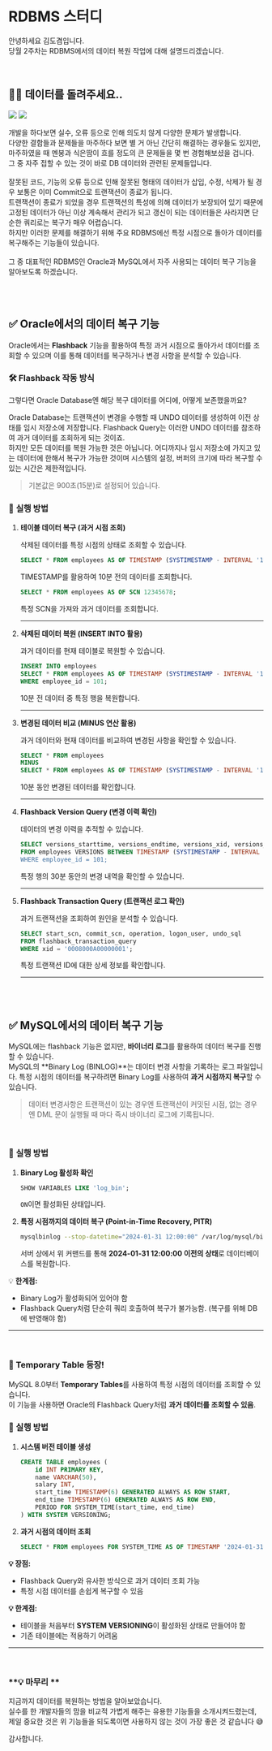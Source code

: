 # RDBMS 스터디

안녕하세요 김도겸입니다.  
당월 2주차는 RDBMS에서의 데이터 복원 작업에 대해 설명드리겠습니다.

<br>

## 🙏🏻 데이터를 돌려주세요..

<img src='./images/db_mistake.jpg'/>
<img src='./images/db_delete_meme.jpg'/>

개발을 하다보면 실수, 오류 등으로 인해 의도치 않게 다양한 문제가 발생합니다.  
다양한 결함들과 문제들을 마주하다 보면 별 거 아닌 간단히 해결하는 경우들도 있지만, 마주하였을 때 멘붕과 식은땀이 흐를 정도의 큰 문제들을 몇 번 경험해보셨을 겁니다.  
그 중 자주 접할 수 있는 것이 바로 DB 데이터와 관련된 문제들입니다.  
<br>
잘못된 코드, 기능의 오류 등으로 인해 잘못된 형태의 데이터가 삽입, 수정, 삭제가 될 경우 보통은 이미 Commit으로 트랜잭션이 종료가 됩니다.  
트랜잭션이 종료가 되었을 경우 트랜잭션의 특성에 의해 데이터가 보장되어 있기 때문에 고정된 데이터가 아닌 이상 계속해서 관리가 되고 갱신이 되는 데이터들은 사라지면 단순한 쿼리로는 복구가 매우 어렵습니다.  
하지만 이러한 문제를 해결하기 위해 주요 RDBMS에선 특정 시점으로 돌아가 데이터를 복구해주는 기능들이 있습니다.  
<br>
그 중 대표적인 RDBMS인 Oracle과 MySQL에서 자주 사용되는 데이터 복구 기능을 알아보도록 하겠습니다.

<br><br>

## ✅ **Oracle에서의 데이터 복구 기능**

Oracle에서는 **Flashback** 기능을 활용하여 특정 과거 시점으로 돌아가서 데이터를 조회할 수 있으며 이를 통해 데이터를 복구하거나 변경 사항을 분석할 수 있습니다.

### 🛠️ **Flashback 작동 방식**

그렇다면 Oracle Database엔 해당 복구 데이터를 어디에, 어떻게 보존했을까요?

Oracle Database는 트랜잭션이 변경을 수행할 때 UNDO 데이터를 생성하여 이전 상태를 임시 저장소에 저장합니다. Flashback Query는 이러한 UNDO 데이터를 참조하여 과거 데이터를 조회하게 되는 것이죠.  
하지만 모든 데이터를 복원 가능한 것은 아닙니다. 어디까지나 임시 저장소에 가지고 있는 데이터에 한해서 복구가 가능한 것이며 시스템의 설정, 버퍼의 크기에 따라 복구할 수 있는 시간은 제한적입니다.

> 기본값은 900초(15분)로 설정되어 있습니다.

### 📌 **실행 방법**

1. **테이블 데이터 복구 (과거 시점 조회)**

   삭제된 데이터를 특정 시점의 상태로 조회할 수 있습니다.

   ```sql
   SELECT * FROM employees AS OF TIMESTAMP (SYSTIMESTAMP - INTERVAL '10' MINUTE);
   ```

   TIMESTAMP를 활용하여 10분 전의 데이터를 조회합니다.

   ```sql
   SELECT * FROM employees AS OF SCN 12345678;
   ```

   특정 SCN을 가져와 과거 데이터를 조회합니다.

   ***

2. **삭제된 데이터 복원 (INSERT INTO 활용)**

   과거 데이터를 현재 테이블로 복원할 수 있습니다.

   ```sql
   INSERT INTO employees
   SELECT * FROM employees AS OF TIMESTAMP (SYSTIMESTAMP - INTERVAL '10' MINUTE)
   WHERE employee_id = 101;
   ```

   10분 전 데이터 중 특정 행을 복원합니다.

   ***

3. **변경된 데이터 비교 (MINUS 연산 활용)**

   과거 데이터와 현재 데이터를 비교하여 변경된 사항을 확인할 수 있습니다.

   ```sql
   SELECT * FROM employees
   MINUS
   SELECT * FROM employees AS OF TIMESTAMP (SYSTIMESTAMP - INTERVAL '10' MINUTE');
   ```

   10분 동안 변경된 데이터를 확인합니다.

   ***

4. **Flashback Version Query (변경 이력 확인)**

   데이터의 변경 이력을 추적할 수 있습니다.

   ```sql
   SELECT versions_starttime, versions_endtime, versions_xid, versions_operation, employee_id, salary
   FROM employees VERSIONS BETWEEN TIMESTAMP (SYSTIMESTAMP - INTERVAL '30' MINUTE') AND SYSTIMESTAMP
   WHERE employee_id = 101;
   ```

   특정 행의 30분 동안의 변경 내역을 확인할 수 있습니다.

   ***

5. **Flashback Transaction Query (트랜잭션 로그 확인)**

   과거 트랜잭션을 조회하여 원인을 분석할 수 있습니다.

   ```sql
   SELECT start_scn, commit_scn, operation, logon_user, undo_sql
   FROM flashback_transaction_query
   WHERE xid = '0008000A00000001';
   ```

   특정 트랜잭션 ID에 대한 상세 정보를 확인합니다.

   ***

<br><br>

## ✅ **MySQL에서의 데이터 복구 기능**

MySQL에는 flashback 기능은 없지만, **바이너리 로그**를 활용하여 데이터 복구를 진행할 수 있습니다.  
MySQL의 **Binary Log (BINLOG)**는 데이터 변경 사항을 기록하는 로그 파일입니다. 특정 시점의 데이터를 복구하려면 Binary Log를 사용하여 **과거 시점까지 복구**할 수 있습니다.

> 데이터 변경사항은 트랜잭션이 있는 경우엔 트랜잭션이 커밋된 시점, 없는 경우엔 DML 문이 실행될 때 마다 즉시 바이너리 로그에 기록됩니다.

<br>

### 📌 **실행 방법**

1. **Binary Log 활성화 확인**

   ```sql
   SHOW VARIABLES LIKE 'log_bin';
   ```

   `ON`이면 활성화된 상태입니다.

2. **특정 시점까지의 데이터 복구 (Point-in-Time Recovery, PITR)**

   ```sh
   mysqlbinlog --stop-datetime="2024-01-31 12:00:00" /var/log/mysql/binlog.000001 | mysql -u root -p
   ```

   서버 상에서 위 커맨드를 통해 **2024-01-31 12:00:00 이전의 상태**로 데이터베이스를 복원합니다.

💡 **한계점:**

- Binary Log가 활성화되어 있어야 함
- Flashback Query처럼 단순히 쿼리 호출하여 복구가 불가능함. (복구를 위해 DB에 반영해야 함)

---

<br>

### 🌟 Temporary Table 등장!

MySQL 8.0부터 **Temporary Tables**를 사용하여 특정 시점의 데이터를 조회할 수 있습니다.  
이 기능을 사용하면 Oracle의 Flashback Query처럼 **과거 데이터를 조회할 수 있음**.

### **📌 실행 방법**

1. **시스템 버전 테이블 생성**
   ```sql
   CREATE TABLE employees (
       id INT PRIMARY KEY,
       name VARCHAR(50),
       salary INT,
       start_time TIMESTAMP(6) GENERATED ALWAYS AS ROW START,
       end_time TIMESTAMP(6) GENERATED ALWAYS AS ROW END,
       PERIOD FOR SYSTEM_TIME(start_time, end_time)
   ) WITH SYSTEM VERSIONING;
   ```
2. **과거 시점의 데이터 조회**
   ```sql
   SELECT * FROM employees FOR SYSTEM_TIME AS OF TIMESTAMP '2024-01-31 12:00:00';
   ```

**💡 장점:**

- Flashback Query와 유사한 방식으로 과거 데이터 조회 가능
- 특정 시점 데이터를 손쉽게 복구할 수 있음

**💡 한계점:**

- 테이블을 처음부터 **SYSTEM VERSIONING**이 활성화된 상태로 만들어야 함
- 기존 테이블에는 적용하기 어려움

---

<br>

### **💡 마무리 **

지금까지 데이터를 복원하는 방법을 알아보았습니다.  
실수를 한 개발자들의 맘을 비교적 가볍게 해주는 유용한 기능들을 소개시켜드렸는데, 제일 중요한 것은 위 기능들을 되도록이면 사용하지 않는 것이 가장 좋은 것 같습니다 😅

감사합니다.
